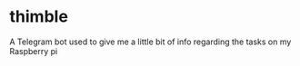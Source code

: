 # thimble
A Telegram bot used to give me a little bit of info regarding the tasks on my Raspberry pi

